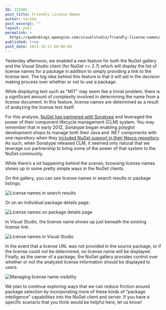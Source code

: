 ```yaml
---
ID: 225985
post_title: Friendly License Names
author: seroha
post_excerpt: ""
layout: post
permalink: >
  https://qadevblogs.wpengine.com/visualstudio/friendly-license-names/
published: true
post_date: 2013-10-11 00:00:00
---
```

Yesterday afternoon, we enabled a new feature for both the NuGet gallery and the Visual Studio client (for NuGet >= 2.7) which will display the list of license names for a package in addition to simply providing a link to the license text. The big idea behind this feature is that it will aid in the decision making process over whether or not to use a package.

While displaying text such as "MIT" may seem like a trivial problem, there is a significant amount of complexity involved in determining the name from a license document. In this feature, license names are determined as a result of analyzing the license text itself.

For this analysis, [NuGet has partnered with Sonatype][1] and leveraged the power of their component lifecycle management (CLM) system. You may remember that in early 2012, Sonatype began enabling polyglot development shops to manage both their Java and .NET components with one repository when they [included NuGet support in their Nexus repository][2]. As such, when Sonatype released CLM, it seemed only natural that we leverage our partnership to bring some of the power of that system to the NuGet community.

While there’s a lot happening behind the scenes, browsing license names shows up in some pretty simple ways in the NuGet clients.

On the gallery, you can see license names in search results or package listings:

![License names in search results][3]

Or on an individual package details page:

![License names on package details page][4]

In Visual Studio, the license name shows up just beneath the existing license link:

![License names in Visual Studio][5]

In the event that a license URL was not provided in the source package, or if the license could not be determined, no license name will be displayed. Finally, as the owner of a package, the NuGet gallery provides control over whether or not the analyzed license information should be displayed to users.

![Managing license name visibility][6]

We plan to continue exploring ways that we can reduce friction around package selection by incorporating more of these kinds of “package intelligence” capabilities into the NuGet client and server. If you have a specific scenario that you think would be helpful here, let us know!

 [1]: http://www.sonatype.com/news/sonatype-reduces-licensing-risks-with-new-update-to-nuget-and-visual-studio#.Ulgp8NxDsqw
 [2]: http://www.sonatype.com/news/sonatype-brings-industry-leading-repository-manager-to-net-developers#.UlgqG9xDsqw
 [3]: https://devblogs.microsoft.com/nuget/wp-content/uploads/sites/49/2019/05/license-names-package-list.png
 [4]: https://devblogs.microsoft.com/nuget/wp-content/uploads/sites/49/2019/05/license-names-package-details.png
 [5]: https://devblogs.microsoft.com/nuget/wp-content/uploads/sites/49/2019/05/license-names-vs-dialog.png
 [6]: https://devblogs.microsoft.com/nuget/wp-content/uploads/sites/49/2019/05/license-names-disable.png